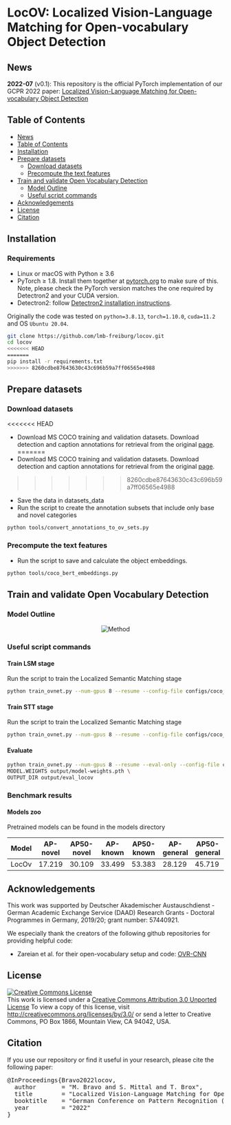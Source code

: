 # LocOV: Localized Vision-Language Matching for Open-vocabulary Object Detection

## News
**2022-07** (v0.1): This repository is the official PyTorch implementation of our GCPR 2022 paper:
<a href="https://arxiv.org/pdf/2205.06160.pdf">Localized Vision-Language Matching for Open-vocabulary Object Detection</a>
<!-- published at ([slides](), [poster](), [poster session]() -->

## Table of Contents
* [News](#news)
* [Table of Contents](#table-of-contents)
* [Installation](#installation)
* [Prepare datasets](#prepare-datasets)
  * [Download datasets](#download-datasets)
  * [Precompute the text features](#precompute-the-text-features)
* [Train and validate Open Vocabulary Detection](#train-and-validate-open-vocabulary-detection)
  * [Model Outline](#model-outline)
  * [Useful script commands](#useful-script-commands)
* [Acknowledgements](#acknowledgements)
* [License](#license)
* [Citation](#citation)

## Installation
### Requirements
- Linux or macOS with Python ≥ 3.6
- PyTorch ≥ 1.8.
  Install them together at [pytorch.org](https://pytorch.org) to make sure of this. Note, please check the
  PyTorch version matches the one required by Detectron2 and your CUDA version.
- Detectron2: follow [Detectron2 installation instructions](https://detectron2.readthedocs.io/tutorials/install.html).

Originally the code was tested on `python=3.8.13`, `torch=1.10.0`, `cuda=11.2` and OS `Ubuntu 20.04`.

~~~bash
git clone https://github.com/lmb-freiburg/locov.git
cd locov
<<<<<<< HEAD
=======
pip install -r requirements.txt
>>>>>>> 8260cdbe87643630c43c696b59a7ff06565e4988
~~~

## Prepare datasets
### Download datasets
<<<<<<< HEAD
- Download MS COCO training and validation datasets. Download detection and caption annotations for  retrieval from the original [page](https://cocodataset.org/).
=======
- Download MS COCO training and validation datasets. Download detection and caption annotations for  retrieval from the original [page]().
>>>>>>> 8260cdbe87643630c43c696b59a7ff06565e4988
- Save the data in datasets_data
- Run the script to create the annotation subsets that include only base and novel categories
~~~bash
python tools/convert_annotations_to_ov_sets.py
~~~

### Precompute the text features
- Run the script to save and calculate the object embeddings.
~~~bash
python tools/coco_bert_embeddings.py
~~~

## Train and validate Open Vocabulary Detection
### Model Outline
<p align="center"><img src="assets/model.pdf" alt="Method" title="LocOV" /></p>

### Useful script commands
#### Train LSM stage
Run the script to train the Localized Semantic Matching stage
~~~bash
python train_ovnet.py --num-gpus 8 --resume --config-file configs/coco_lsm.yaml 
~~~
#### Train STT stage
Run the script to train the Localized Semantic Matching stage
~~~bash
python train_ovnet.py --num-gpus 8 --resume --config-file configs/coco_stt.yaml MODEL.WEIGHTS path_to_final_weights_lsm_stage
~~~

#### Evaluate
~~~bash
python train_ovnet.py --num-gpus 8 --resume --eval-only --config-file configs/coco_stt.yaml \
MODEL.WEIGHTS output/model-weights.pth \
OUTPUT_DIR output/eval_locov
~~~

### Benchmark results
#### Models zoo
Pretrained models can be found in the models directory

|  Model  |  AP-novel  |  AP50-novel  |  AP-known  |  AP50-known  |  AP-general  |  AP50-general  |
| ------- | ---------- | ------------ | ---------- | ------------ | ------------ | -------------- |
| LocOv   | 17.219     | 30.109       | 33.499     | 53.383       | 28.129       | 45.719         |

## Acknowledgements
This work was supported by Deutscher Akademischer Austauschdienst - German Academic Exchange Service (DAAD) Research Grants - Doctoral Programmes in Germany, 2019/20; grant number: 57440921.

We especially thank the creators of the following github repositories for providing helpful code:
- Zareian et al. for their open-vocabulary setup and code: [OVR-CNN](https://github.com/alirezazareian/ovr-cnn)

## License
<a rel="license" href="http://creativecommons.org/licenses/by/3.0/"><img alt="Creative Commons License" style="border-width:0" src="https://i.creativecommons.org/l/by/3.0/88x31.png" /></a><br />This work is licensed under a <a rel="license" href="http://creativecommons.org/licenses/by/3.0/">Creative Commons Attribution 3.0 Unported License</a>  To view a copy of this license, visit http://creativecommons.org/licenses/by/3.0/ or send a letter to Creative Commons, PO Box 1866, Mountain View, CA 94042, USA.

## Citation
If you use our repository or find it useful in your research, please cite the following paper:

<pre class='bibtex'>
@InProceedings{Bravo2022locov,
  author       = "M. Bravo and S. Mittal and T. Brox",
  title        = "Localized Vision-Language Matching for Open-vocabulary Object Detection",
  booktitle    = "German Conference on Pattern Recognition (GCPR) 2022",
  year         = "2022"
}
</pre>

